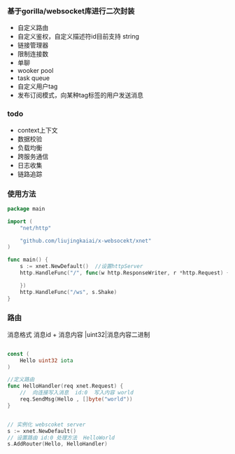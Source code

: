 ### 基于gorilla/websocket库进行二次封装 
- 自定义路由 
- 自定义鉴权，自定义描述符id目前支持 string
- 链接管理器
- 限制连接数 
- 单聊
- wooker pool 
- task queue 
- 自定义用户tag 
- 发布订阅模式，向某种tag标签的用户发送消息


### todo 
- context上下文
- 数据校验
- 负载均衡
- 跨服务通信
- 日志收集
- 链路追踪

### 使用方法 

```go 
package main

import (
	"net/http"

	"github.com/liujingkaiai/x-websocekt/xnet"
)

func main() {
	s := xnet.NewDefault()  //设置httpServer
	http.HandleFunc("/", func(w http.ResponseWriter, r *http.Request) {

	})
	http.HandleFunc("/ws", s.Shake)
}

```


### 路由

消息格式 消息id + 消息内容   |uint32|消息内容二进制
```go 

const (
	Hello uint32 iota
)

//定义路由
func HelloHandler(req xnet.Request) {
	//  向连接写入消息  id:0  写入内容 world
	req.SendMsg(Hello , []byte("world"))
}


// 实例化 webscoket server 
s := xnet.NewDefault() 
// 设置路由 id:0 处理方法  HelloWorld
s.AddRouter(Hello, HelloHandler) 

```

